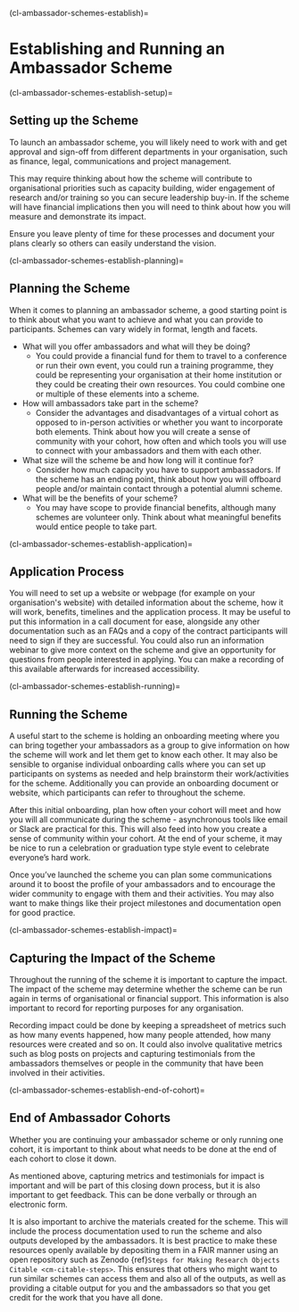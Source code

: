 (cl-ambassador-schemes-establish)=
# Establishing and Running an Ambassador Scheme 

(cl-ambassador-schemes-establish-setup)=

## Setting up the Scheme

To launch an ambassador scheme, you will likely need to work with and get approval and sign-off from different departments in your organisation, such as finance, legal, communications and project management.

This may require thinking about how the scheme will contribute to organisational priorities such as capacity building, wider engagement of research and/or training so you can secure leadership buy-in. 
If the scheme will have financial implications then you will need to think about how you will measure and demonstrate its impact. 

Ensure you leave plenty of time for these processes and document your plans clearly so others can easily understand the vision.

(cl-ambassador-schemes-establish-planning)=

## Planning the Scheme

When it comes to planning an ambassador scheme, a good starting point is to think about what you want to achieve and what you can provide to participants. 
Schemes can vary widely in format, length and facets.

* What will you offer ambassadors and what will they be doing?
    * You could provide a financial fund for them to travel to a conference or run their own event, you could run a training programme, they could be representing your organisation at their home institution or they could be creating their own resources.
      You could combine one or multiple of these elements into a scheme.
* How will ambassadors take part in the scheme? 
    * Consider the advantages and disadvantages of a virtual cohort as opposed to in-person activities or whether you want to incorporate both elements.
      Think about how you will create a sense of community with your cohort, how often and which tools you will use to connect with your ambassadors and them with each other. 
* What size will the scheme be and how long will it continue for? 
    * Consider how much capacity you have to support ambassadors.
      If the scheme has an ending point, think about how you will offboard people and/or maintain contact through a potential alumni scheme. 
* What will be the benefits of your scheme? 
    * You may have scope to provide financial benefits, although many schemes are volunteer only.
      Think about what meaningful benefits would entice people to take part.

(cl-ambassador-schemes-establish-application)=

## Application Process

You will need to set up a website or webpage (for example on your organisation's website) with detailed information about the scheme, how it will work, benefits, timelines and the application process. 
It may be useful to put this information in a call document for ease, alongside any other documentation such as an FAQs and a copy of the contract participants will need to sign if they are successful.
You could also run an information webinar to give more context on the scheme and give an opportunity for questions from people interested in applying. 
You can make a recording of this available afterwards for increased accessibility. 

(cl-ambassador-schemes-establish-running)=

## Running the Scheme

A useful start to the scheme is holding an onboarding meeting where you can bring together your ambassadors as a group to give information on how the scheme will work and let them get to know each other. 
It may also be sensible to organise individual onboarding calls where you can set up participants on systems as needed and help brainstorm their work/activities for the scheme. 
Additionally you can provide an onboarding document or website, which participants can refer to throughout the scheme. 

After this initial onboarding, plan how often your cohort will meet and how you will all communicate during the scheme - asynchronous tools like email or Slack are practical for this. 
This will also feed into how you create a sense of community within your cohort. 
At the end of your scheme, it may be nice to run a celebration or graduation type style event to celebrate everyone’s hard work.

Once you’ve launched the scheme you can plan some communications around it to boost the profile of your ambassadors and to encourage the wider community to engage with them and their activities. 
You may also want to make things like their project milestones and documentation open for good practice. 

(cl-ambassador-schemes-establish-impact)=

## Capturing the Impact of the Scheme

Throughout the running of the scheme it is important to capture the impact. 
The impact of the scheme may determine whether the scheme can be run again in terms of organisational or financial support. 
This information is also important to record for reporting purposes for any organisation. 

Recording impact could be done by keeping a spreadsheet of metrics such as how many events happened, how many people attended, how many resources were created and so on. 
It could also involve qualitative metrics such as blog posts on projects and capturing testimonials from the ambassadors themselves or people in the community that have been involved in their activities.

(cl-ambassador-schemes-establish-end-of-cohort)=

## End of Ambassador Cohorts

Whether you are continuing your ambassador scheme or only running one cohort, it is important to think about what needs to be done at the end of each cohort to close it down.

As mentioned above, capturing metrics and testimonials for impact is important and will be part of this closing down process, but it is also important to get feedback. 
This can be done verbally or through an electronic form.

It is also important to archive the materials created for the scheme. 
This will include the process documentation used to run the scheme and also outputs developed by the ambassadors. 
It is best practice to make these resources openly available by depositing them in a FAIR manner using an open repository such as Zenodo {ref}`Steps for Making Research Objects Citable <cm-citable-steps>`.
This ensures that others who might want to run similar schemes can access them and also all of the outputs, as well as providing a citable output for you and the ambassadors so that you get credit for the work that you have all done.  



